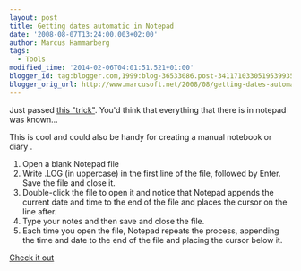 ```yaml
---
layout: post
title: Getting dates automatic in Notepad
date: '2008-08-07T13:24:00.003+02:00'
author: Marcus Hammarberg
tags:
  - Tools
modified_time: '2014-02-06T04:01:51.521+01:00'
blogger_id: tag:blogger.com,1999:blog-36533086.post-3411710330519539935
blogger_orig_url: http://www.marcusoft.net/2008/08/getting-dates-automatic-in-notepad.html
---
```



<div dir="ltr" style="text-align: left;" trbidi="on">

Just passed [this
"trick"](http://blogs.msdn.com/ddysart/archive/2006/07/06/658295.aspx).
You'd think that everything that there is in notepad was known...

This is cool and could also be handy for creating a manual notebook or
diary .


1.  Open a blank Notepad file
2.  Write .LOG (in uppercase) in the first line of the file, followed by
    Enter. Save the file and close it.
3.  Double-click the file to open it and notice that Notepad appends the
    current date and time to the end of the file and places the cursor
    on the line after.
4.  Type your notes and then save and close the file.
5.  Each time you open the file, Notepad repeats the process, appending
    the time and date to the end of the file and placing the cursor
    below it.


[Check it
out](http://blogs.msdn.com/ddysart/archive/2006/07/06/658295.aspx)

</div>
